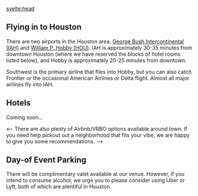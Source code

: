 <script>
  import { pageTitle } from '~/utils/pageTitle'
</script>

<!-- HEAD -->
<svelte:head>
  <title>{pageTitle('Travel & Accomodations')}</title>
  <meta name="description" content="Everything our out-of-town friends will need to best enjoy their Houston stay!" />
</svelte:head>

## Flying in to Houston
There are two airports in the Houston area, [George Bush Intercontinental (IAH)](https://goo.gl/maps/gJmsofuFmtiLf3fQ6) and [William P. Hobby (HOU)](https://goo.gl/maps/ZENw2R4jjR2qCada8). IAH is approximately 30-35 minutes from downtown Houston (where we have reserved the blocks of hotel rooms listed below), and Hobby is approximately 20-25 minutes from downtown.
 
Southwest is the primary airline that flies into Hobby, but you can also catch Frontier or the occasional American Airlines or Delta flight. Almost all major airlines fly into IAH.

## Hotels
<!-- ### [JW Marriott Downtown](https://www.marriott.com/en-us/hotels/houdj-jw-marriott-houston-downtown/overview/)
806 Main Street  
Houston, Texas 77002  
713.237.1111  
Check in Friday, September 15; check out Sunday, September 17
$### per night  
HOW TO BOOK: COMING SOON
 
### [AC Hotel Houston Downtown](https://www.marriott.com/en-us/hotels/houac-ac-hotel-houston-downtown/overview/)
723 Main Street  
Houston, Texas 77007  
832.516.6635  
Check in Friday, September 15; check out Sunday, September 17
$ ### per night  
HOW TO BOOK: COMING SOON -->
Coming soon...

<-- There are also plenty of Airbnb/VRBO options available around town. If you need help pickout out a neighborhood that fits your vibe, we are happy to give you some recommendations. -->

## Day-of Event Parking
There will be complimentary valet available at our venue. However, if you intend to consume alcohol, we urge you to please consider using Uber or Lyft, both of which are plentiful in Houston.
